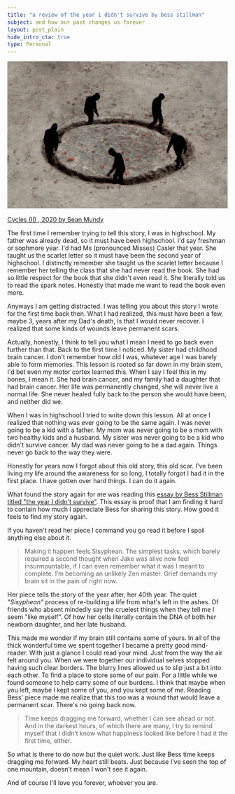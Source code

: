 ```yaml
---
title: "a review of the year i didn't survive by bess stillman"
subject: and how our past changes us forever
layout: post_plain
hide_intro_cta: true
type: Personal
---
```


![Cycles 2 by Sean Mundy](/images/year-i-didnt-survive/cycles2.png)
<p class="caption"><a href="https://www.seanmundyphotography.com/cycles-ii-2020">Cycles (II) , 2020 by Sean Mundy</a></p>

The first time I remember trying to tell this story, I was in highschool. My father was already dead, so it must have been highschool. I'd say freshman or sophmore year. I'd had Ms (pronounced Misses) Casler that year. She taught us the scarlet letter so it must have been the second year of highschool. I distinctly remember she taught us the scarlet letter because I remember her telling the class that she had never read the book. She had so little respect for the book that she didn't even read it. She literally told us to read the spark notes. Honestly that made me want to read the book even more.

Anyways I am getting distracted. I was telling you about this story I wrote for the first time back then. What I had realized, this must have been a few, maybe 3, years after my Dad's death, Is that I would never recover. I realized that some kinds of wounds leave permanent scars.

Actually, honestly, I think to tell you what I mean I need to go back even further than that. Back to the first time I noticed. My sister had childhood brain cancer. I don't remember how old I was, whatever age I was barely able to form memories. This lesson is rooted so far down in my brain stem, I'd bet even my motor cortex learned this. When I say I feel this in my bones, I mean it. She had brain cancer, and my family had a daughter that had brain cancer. Her life was permanently changed, she will never live a normal life. She never healed fully back to the person she would have been, and neither did we.

When I was in highschool I tried to write down this lesson. All at once I realized that nothing was ever going to be the same again. I was never going to be a kid with a father. My mom was never going to be a mom with two healthy kids and a husband. My sister was never going to be a kid who didn't survive cancer. My dad was never going to be a dad again. Things never go back to the way they were.

Honestly for years now I forgot about this old story, this old scar. I've been living my life around the awareness for so long, I totally forgot I had it in the first place. I have gotten over hard things. I can do it again.

What found the story again for me was reading this [essay by Bess Stillman titled "the year I didn't survive"](https://bessstillman.substack.com/p/the-year-i-didnt-survive). This essay is proof that I am finding it hard to contain how much I appreciate Bess for sharing this story. How good it feels to find my story again.

If you haven't read her piece I command you go read it before I spoil anything else about it.

> Making it happen feels Sisyphean. The simplest tasks, which barely required a second thought when Jake was alive now feel insurmountable, if I can even remember what it was I meant to complete. I’m becoming an unlikely Zen master. Grief demands my brain sit in the pain of right now.

Her piece tells the story of the year after, her 40th year. The quiet _"Sisyphean"_ process of re-building a life from what's left in the ashes. Of friends who absent mindedly say the cruelest things when they tell me I seem "like myself". Of how her cells literally contain the DNA of both her newborn daughter, and her late husband.

This made me wonder if my brain still contains some of yours. In all of the thick wonderful time we spent together I became a pretty good mind-reader. With just a glance I could read your mind. Just from the way the air felt around you. When we were together our individual selves stopped having such clear borders. The blurry lines allowed us to slip just a bit into each other. To find a place to store some of our pain. For a little while we found someone to help carry some of our burdens. I think that maybe when you left, maybe I kept some of you, and you kept some of me. Reading Bess' piece made me realize that this too was a wound that would leave a permanent scar. There's no going back now.

> Time keeps dragging me forward, whether I can see ahead or not. And in the darkest hours, of which there are many, I try to remind myself that I didn’t know what happiness looked like before I had it the first time, either.

So what is there to do now but the quiet work. Just like Bess time keeps dragging me forward. My heart still beats. Just because I've seen the top of one mountain, doesn't mean I won't see it again.

And of course I'll love you forever, whoever you are.

<br/>
<br/>
<br/>
<br/>
<br/>
<br/>
<br/>
<br/>
<br/>

